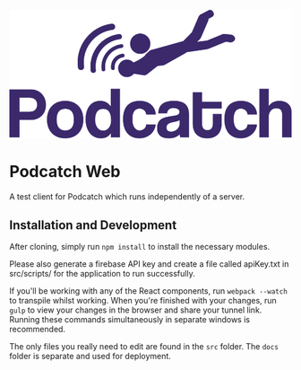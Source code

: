 ![Podcatch Logo](assets/Podcatch/V2/RianWardaya-Podcatch-V2.png)
# Podcatch Web

A test client for Podcatch which runs independently of a server.

## Installation and Development
After cloning, simply run `npm install` to install the necessary modules.

Please also generate a firebase API key and create a file called apiKey.txt in src/scripts/ for the application to run successfully.

If you'll be working with any of the React components, run `webpack --watch` to transpile whilst working. When you're finished with your changes, run `gulp` to view your changes in the browser and share your tunnel link. Running these commands simultaneously in separate windows is recommended.

The only files you really need to edit are found in the `src` folder. The `docs` folder is separate and used for deployment.
